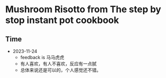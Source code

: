 # Mushroom Risotto from The step by stop instant pot cookbook

## Time
- 2023-11-24
  - feedback is 马马虎虎
  - 有人喜欢，有人不喜欢，反应有一点腻
  - 总体来说还是可以的，个人感觉还不错。

